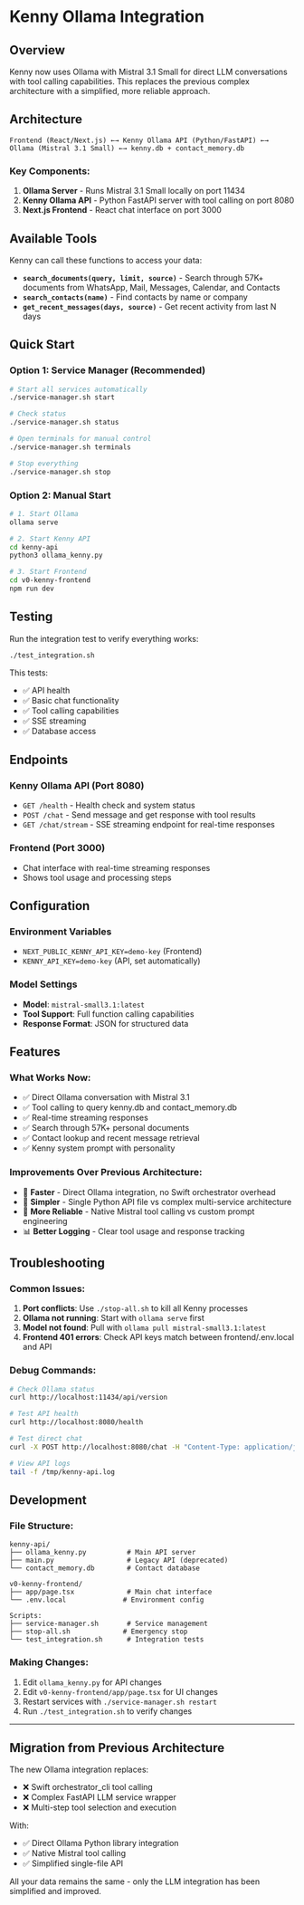 # Kenny Ollama Integration

## Overview
Kenny now uses Ollama with Mistral 3.1 Small for direct LLM conversations with tool calling capabilities. This replaces the previous complex architecture with a simplified, more reliable approach.

## Architecture

```
Frontend (React/Next.js) ←→ Kenny Ollama API (Python/FastAPI) ←→ Ollama (Mistral 3.1 Small) ←→ kenny.db + contact_memory.db
```

### Key Components:
1. **Ollama Server** - Runs Mistral 3.1 Small locally on port 11434
2. **Kenny Ollama API** - Python FastAPI server with tool calling on port 8080
3. **Next.js Frontend** - React chat interface on port 3000

## Available Tools

Kenny can call these functions to access your data:

- **`search_documents(query, limit, source)`** - Search through 57K+ documents from WhatsApp, Mail, Messages, Calendar, and Contacts
- **`search_contacts(name)`** - Find contacts by name or company
- **`get_recent_messages(days, source)`** - Get recent activity from last N days

## Quick Start

### Option 1: Service Manager (Recommended)
```bash
# Start all services automatically
./service-manager.sh start

# Check status
./service-manager.sh status

# Open terminals for manual control
./service-manager.sh terminals

# Stop everything
./service-manager.sh stop
```

### Option 2: Manual Start
```bash
# 1. Start Ollama
ollama serve

# 2. Start Kenny API
cd kenny-api
python3 ollama_kenny.py

# 3. Start Frontend
cd v0-kenny-frontend
npm run dev
```

## Testing

Run the integration test to verify everything works:
```bash
./test_integration.sh
```

This tests:
- ✅ API health
- ✅ Basic chat functionality
- ✅ Tool calling capabilities
- ✅ SSE streaming
- ✅ Database access

## Endpoints

### Kenny Ollama API (Port 8080)
- `GET /health` - Health check and system status
- `POST /chat` - Send message and get response with tool results
- `GET /chat/stream` - SSE streaming endpoint for real-time responses

### Frontend (Port 3000)
- Chat interface with real-time streaming responses
- Shows tool usage and processing steps

## Configuration

### Environment Variables
- `NEXT_PUBLIC_KENNY_API_KEY=demo-key` (Frontend)
- `KENNY_API_KEY=demo-key` (API, set automatically)

### Model Settings
- **Model**: `mistral-small3.1:latest`
- **Tool Support**: Full function calling capabilities
- **Response Format**: JSON for structured data

## Features

### What Works Now:
- ✅ Direct Ollama conversation with Mistral 3.1
- ✅ Tool calling to query kenny.db and contact_memory.db
- ✅ Real-time streaming responses
- ✅ Search through 57K+ personal documents
- ✅ Contact lookup and recent message retrieval
- ✅ Kenny system prompt with personality

### Improvements Over Previous Architecture:
- 🚀 **Faster** - Direct Ollama integration, no Swift orchestrator overhead
- 🎯 **Simpler** - Single Python API file vs complex multi-service architecture
- 🔧 **More Reliable** - Native Mistral tool calling vs custom prompt engineering
- 📊 **Better Logging** - Clear tool usage and response tracking

## Troubleshooting

### Common Issues:
1. **Port conflicts**: Use `./stop-all.sh` to kill all Kenny processes
2. **Ollama not running**: Start with `ollama serve` first
3. **Model not found**: Pull with `ollama pull mistral-small3.1:latest`
4. **Frontend 401 errors**: Check API keys match between frontend/.env.local and API

### Debug Commands:
```bash
# Check Ollama status
curl http://localhost:11434/api/version

# Test API health
curl http://localhost:8080/health

# Test direct chat
curl -X POST http://localhost:8080/chat -H "Content-Type: application/json" -d '{"message": "Hello"}'

# View API logs
tail -f /tmp/kenny-api.log
```

## Development

### File Structure:
```
kenny-api/
├── ollama_kenny.py          # Main API server
├── main.py                  # Legacy API (deprecated)
└── contact_memory.db        # Contact database

v0-kenny-frontend/
├── app/page.tsx             # Main chat interface
└── .env.local              # Environment config

Scripts:
├── service-manager.sh       # Service management
├── stop-all.sh             # Emergency stop
└── test_integration.sh      # Integration tests
```

### Making Changes:
1. Edit `ollama_kenny.py` for API changes
2. Edit `v0-kenny-frontend/app/page.tsx` for UI changes
3. Restart services with `./service-manager.sh restart`
4. Run `./test_integration.sh` to verify changes

---

## Migration from Previous Architecture

The new Ollama integration replaces:
- ❌ Swift orchestrator_cli tool calling
- ❌ Complex FastAPI LLM service wrapper  
- ❌ Multi-step tool selection and execution

With:
- ✅ Direct Ollama Python library integration
- ✅ Native Mistral tool calling
- ✅ Simplified single-file API

All your data remains the same - only the LLM integration has been simplified and improved.